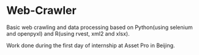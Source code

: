# Web-Crawler
Basic web crawling and data processing based on Python(using selenium and openpyxl) and R(using rvest, xml2 and xlsx).

Work done during the first day of internship at Asset Pro in Beijing.
